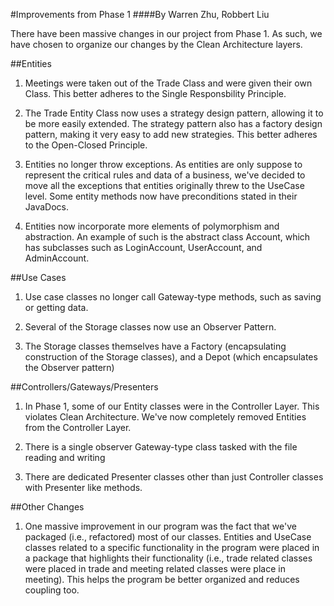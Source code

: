#Improvements from Phase 1
####By Warren Zhu, Robbert Liu

There have been massive changes in our project from Phase 1. As such, we have chosen to organize our changes by the Clean Architecture layers.

##Entities

1) Meetings were taken out of the Trade Class and were given their own Class. This better adheres to the Single Responsbility Principle.

2) The Trade Entity Class now uses a strategy design pattern, allowing it to be more easily extended. The strategy pattern also has a factory design pattern, making it very easy to add new strategies. This better adheres to the Open-Closed Principle.

3) Entities no longer throw exceptions. As entities are only suppose to represent the critical rules and data of a business, we've decided to move all the exceptions that entities originally threw to the UseCase level. Some entity methods now have preconditions stated in their JavaDocs.

4) Entities now incorporate more elements of polymorphism and abstraction. An example of such is the abstract class Account, which has subclasses such as LoginAccount, UserAccount, and AdminAccount.


##Use Cases

1) Use case classes no longer call Gateway-type methods, such as saving or getting data.

2) Several of the Storage classes now use an Observer Pattern.

3) The Storage classes themselves have a Factory (encapsulating construction of the Storage classes), and a Depot (which encapsulates the Observer pattern)



##Controllers/Gateways/Presenters

1) In Phase 1, some of our Entity classes were in the Controller Layer. This violates Clean Architecture. We've now completely removed Entities from the Controller Layer.

2) There is a single observer Gateway-type class tasked with the file reading and writing

3) There are dedicated Presenter classes other than just Controller classes with Presenter like methods.


##Other Changes

1) One massive improvement in our program was the fact that we've packaged (i.e., refactored) most of our classes. Entities and UseCase classes related to a specific functionality in the program were placed in a package that highlights their functionality (i.e., trade related classes were placed in trade and meeting related classes were place in meeting). This helps the program be better organized and reduces coupling too.


